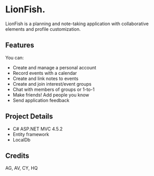 # LionFish.

LionFish is a planning and note-taking application with collaborative elements and profile customization.

## Features

You can:
  - Create and manage a personal account
  - Record events with a calendar
  - Create and link notes to events
  - Create and join interest/event groups
  - Chat with members of groups or 1-to-1
  - Make friends! Add people you know
  - Send application feedback
  
## Project Details

  - C# ASP.NET MVC 4.5.2
  - Entity framework
  - LocalDb


## Credits
AG, AV, CY, HQ
